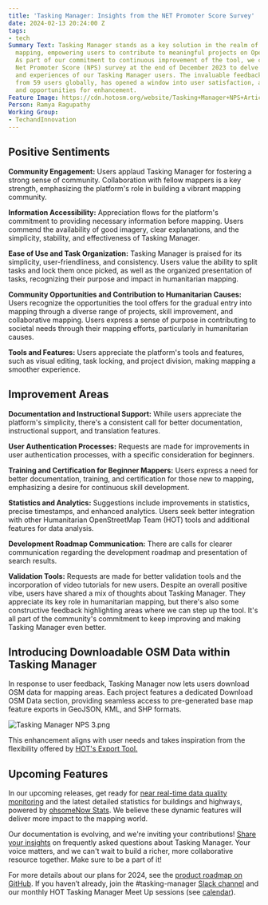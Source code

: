 ```yaml
---
title: 'Tasking Manager: Insights from the NET Promoter Score Survey'
date: 2024-02-13 20:24:00 Z
tags:
- tech
Summary Text: Tasking Manager stands as a key solution in the realm of collaborative
  mapping, empowering users to contribute to meaningful projects on OpenStreetMap.
  As part of our commitment to continuous improvement of the tool, we conducted a
  Net Promoter Score (NPS) survey at the end of December 2023 to delve into the sentiments
  and experiences of our Tasking Manager users. The invaluable feedback, received
  from 59 users globally, has opened a window into user satisfaction, areas of strength,
  and opportunities for enhancement.
Feature Image: https://cdn.hotosm.org/website/Tasking+Manager+NPS+Article.png
Person: Ramya Ragupathy
Working Group:
- TechandInnovation
---
```


## Positive Sentiments

**Community Engagement:** Users applaud Tasking Manager for fostering a strong sense of community. Collaboration with fellow mappers is a key strength, emphasizing the platform's role in building a vibrant mapping community.

**Information Accessibility:** Appreciation flows for the platform's commitment to providing necessary information before mapping. Users commend the availability of good imagery, clear explanations, and the simplicity, stability, and effectiveness of Tasking Manager.

**Ease of Use and Task Organization:** Tasking Manager is praised for its simplicity, user-friendliness, and consistency. Users value the ability to split tasks and lock them once picked, as well as the organized presentation of tasks, recognizing their purpose and impact in humanitarian mapping.

**Community Opportunities and Contribution to Humanitarian Causes:** Users recognize the opportunities the tool offers for the gradual entry into mapping through a diverse range of projects, skill improvement, and collaborative mapping. Users express a sense of purpose in contributing to societal needs through their mapping efforts, particularly in humanitarian causes.

**Tools and Features:** Users appreciate the platform's tools and features, such as visual editing, task locking, and project division, making mapping a smoother experience.

## Improvement Areas

**Documentation and Instructional Support:** While users appreciate the platform's simplicity, there's a consistent call for better documentation, instructional support, and translation features.

**User Authentication Processes:** Requests are made for improvements in user authentication processes, with a specific consideration for beginners.

**Training and Certification for Beginner Mappers:** Users express a need for better documentation, training, and certification for those new to mapping, emphasizing a desire for continuous skill development.

**Statistics and Analytics:** Suggestions include improvements in statistics, precise timestamps, and enhanced analytics. Users seek better integration with other Humanitarian OpenStreetMap Team (HOT) tools and additional features for data analysis.

**Development Roadmap Communication:** There are calls for clearer communication regarding the development roadmap and presentation of search results.

**Validation Tools:** Requests are made for better validation tools and the incorporation of video tutorials for new users.
Despite an overall positive vibe, users have shared a mix of thoughts about Tasking Manager. They appreciate its key role in humanitarian mapping, but there's also some constructive feedback highlighting areas where we can step up the tool. It's all part of the community's commitment to keep improving and making Tasking Manager even better.

## Introducing Downloadable OSM Data within Tasking Manager

In response to user feedback, Tasking Manager now lets users download OSM data for mapping areas. Each project features a dedicated Download OSM Data section, providing seamless access to pre-generated base map feature exports in GeoJSON, KML, and SHP formats.
 
![Tasking Manager NPS 3.png](https://cdn.hotosm.org/website/Tasking+Manager+NPS+3.png)

This enhancement aligns with user needs and takes inspiration from the flexibility offered by [HOT's Export Tool.
](https://export.hotosm.org/v3/)

## Upcoming Features

In our upcoming releases, get ready for [near real-time data quality monitoring](https://github.com/hotosm/tasking-manager/issues/6109) and the latest detailed statistics for buildings and highways, powered by [ohsomeNow Stats](https://stats.now.ohsome.org/). We believe these dynamic features will deliver more impact to the mapping world.

Our documentation is evolving, and we're inviting your contributions! [Share your insights](https://github.com/hotosm/tasking-manager/discussions/6228) on frequently asked questions about Tasking Manager. Your voice matters, and we can't wait to build a richer, more collaborative resource together. Make sure to be a part of it!

For more details about our plans for 2024, see the [product roadmap on GitHub](https://github.com/orgs/hotosm/projects/28). If you haven’t already, join the #tasking-manager [Slack channel](https://slack.hotosm.org/) and our monthly HOT Tasking Manager Meet Up sessions (see [calendar](https://www.google.com/calendar/embed?src=hotosm.org_848e89aaiab04ag94d23rqn558%40group.calendar.google.com)).